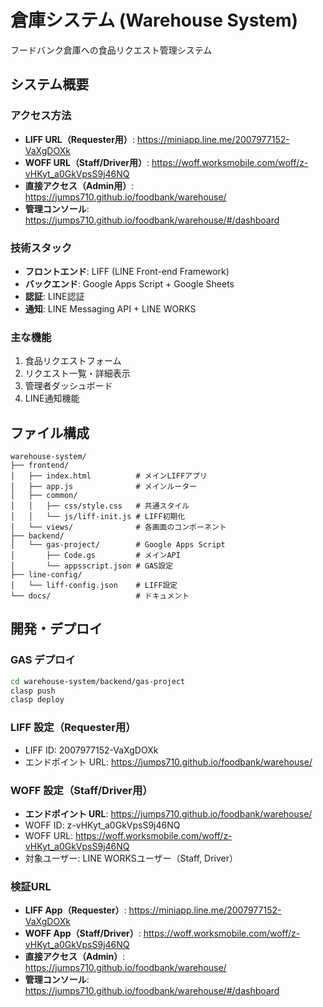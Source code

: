 # 倉庫システム (Warehouse System)

フードバンク倉庫への食品リクエスト管理システム

## システム概要

### アクセス方法
- **LIFF URL（Requester用）**: https://miniapp.line.me/2007977152-VaXgDOXk  
- **WOFF URL（Staff/Driver用）**: https://woff.worksmobile.com/woff/z-vHKyt_a0GkVpsS9j46NQ
- **直接アクセス（Admin用）**: https://jumps710.github.io/foodbank/warehouse/
- **管理コンソール**: https://jumps710.github.io/foodbank/warehouse/#/dashboard

### 技術スタック
- **フロントエンド**: LIFF (LINE Front-end Framework)
- **バックエンド**: Google Apps Script + Google Sheets
- **認証**: LINE認証
- **通知**: LINE Messaging API + LINE WORKS

### 主な機能
1. 食品リクエストフォーム
2. リクエスト一覧・詳細表示  
3. 管理者ダッシュボード
4. LINE通知機能

## ファイル構成

```
warehouse-system/
├── frontend/
│   ├── index.html          # メインLIFFアプリ
│   ├── app.js              # メインルーター
│   ├── common/
│   │   ├── css/style.css   # 共通スタイル
│   │   └── js/liff-init.js # LIFF初期化
│   └── views/              # 各画面のコンポーネント
├── backend/
│   └── gas-project/        # Google Apps Script
│       ├── Code.gs         # メインAPI
│       └── appsscript.json # GAS設定
├── line-config/
│   └── liff-config.json    # LIFF設定
└── docs/                   # ドキュメント
```

## 開発・デプロイ

### GAS デプロイ
```bash
cd warehouse-system/backend/gas-project
clasp push
clasp deploy
```

### LIFF 設定（Requester用）
- LIFF ID: 2007977152-VaXgDOXk
- エンドポイント URL: https://jumps710.github.io/foodbank/warehouse/

### WOFF 設定（Staff/Driver用）
- **エンドポイント URL**: https://jumps710.github.io/foodbank/warehouse/
- WOFF ID: z-vHKyt_a0GkVpsS9j46NQ
- WOFF URL: https://woff.worksmobile.com/woff/z-vHKyt_a0GkVpsS9j46NQ
- 対象ユーザー: LINE WORKSユーザー（Staff, Driver）

### 検証URL
- **LIFF App（Requester）**: https://miniapp.line.me/2007977152-VaXgDOXk
- **WOFF App（Staff/Driver）**: https://woff.worksmobile.com/woff/z-vHKyt_a0GkVpsS9j46NQ
- **直接アクセス（Admin）**: https://jumps710.github.io/foodbank/warehouse/
- **管理コンソール**: https://jumps710.github.io/foodbank/warehouse/#/dashboard